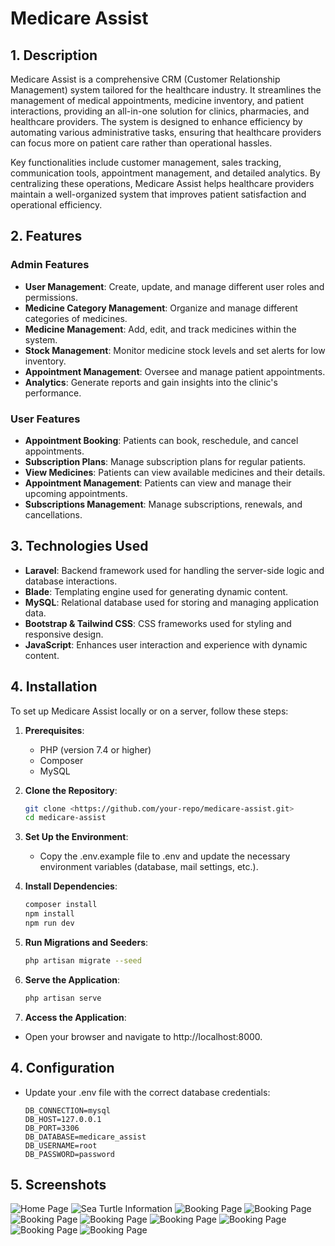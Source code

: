 # Medicare Assist

## 1. Description

Medicare Assist is a comprehensive CRM (Customer Relationship Management) system tailored for the healthcare industry. It streamlines the management of medical appointments, medicine inventory, and patient interactions, providing an all-in-one solution for clinics, pharmacies, and healthcare providers. The system is designed to enhance efficiency by automating various administrative tasks, ensuring that healthcare providers can focus more on patient care rather than operational hassles.

Key functionalities include customer management, sales tracking, communication tools, appointment management, and detailed analytics. By centralizing these operations, Medicare Assist helps healthcare providers maintain a well-organized system that improves patient satisfaction and operational efficiency.

## 2. Features

### **Admin Features**
- **User Management**: Create, update, and manage different user roles and permissions.
- **Medicine Category Management**: Organize and manage different categories of medicines.
- **Medicine Management**: Add, edit, and track medicines within the system.
- **Stock Management**: Monitor medicine stock levels and set alerts for low inventory.
- **Appointment Management**: Oversee and manage patient appointments.
- **Analytics**: Generate reports and gain insights into the clinic's performance.

### **User Features**
- **Appointment Booking**: Patients can book, reschedule, and cancel appointments.
- **Subscription Plans**: Manage subscription plans for regular patients.
- **View Medicines**: Patients can view available medicines and their details.
- **Appointment Management**: Patients can view and manage their upcoming appointments.
- **Subscriptions Management**: Manage subscriptions, renewals, and cancellations.

## 3. Technologies Used

- **Laravel**: Backend framework used for handling the server-side logic and database interactions.
- **Blade**: Templating engine used for generating dynamic content.
- **MySQL**: Relational database used for storing and managing application data.
- **Bootstrap & Tailwind CSS**: CSS frameworks used for styling and responsive design.
- **JavaScript**: Enhances user interaction and experience with dynamic content.

## 4. Installation

To set up Medicare Assist locally or on a server, follow these steps:

1. **Prerequisites**:
   - PHP (version 7.4 or higher)
   - Composer
   - MySQL

2. **Clone the Repository**:
   ```bash
   git clone <https://github.com/your-repo/medicare-assist.git>
   cd medicare-assist
   
3. **Set Up the Environment**:
   - Copy the .env.example file to .env and update the necessary environment variables (database, mail settings, etc.).
4. **Install Dependencies**:
    ```bash
    composer install
    npm install
    npm run dev
5. **Run Migrations and Seeders**:
   ```bash
   php artisan migrate --seed
6. **Serve the Application**:
   ```bash
   php artisan serve
7. **Access the Application**:
- Open your browser and navigate to http://localhost:8000.

## 4. Configuration
- Update your .env file with the correct database credentials:

    ```dotenv
    DB_CONNECTION=mysql
    DB_HOST=127.0.0.1
    DB_PORT=3306
    DB_DATABASE=medicare_assist
    DB_USERNAME=root
    DB_PASSWORD=password

## 5. Screenshots
![Home Page](public/screenshots/home.jpg)
![Sea Turtle Information](Images/screenshots/categories.jpeg)
![Booking Page](Images/screenshots/threats.jpeg)
![Booking Page](Images/screenshots/hatchery.jpeg)
![Booking Page](Images/screenshots/products.jpeg)
![Booking Page](Images/screenshots/donate.jpeg)
![Booking Page](Images/screenshots/booking.jpeg)
![Booking Page](Images/screenshots/billing.jpeg)
![Booking Page](Images/screenshots/payment.jpeg)
![Booking Page](Images/screenshots/confirmation.jpeg)
